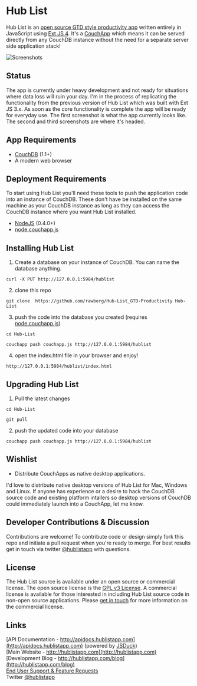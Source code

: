 # Hub List
Hub List is an [open source GTD style productivity app](http://hublistapp.com) written entirely in JavaScript using [Ext JS 4](http://www.sencha.com/products/extjs/). It's a [CouchApp](http://couchapp.org/page/what-is-couchapp) which means it can be served directly from any CouchDB instance without the need for a separate server side application stack!

![Screenshots](http://dl.dropbox.com/u/946636/HL-Readme-Screnshots.png)

## Status
The app is currently under heavy development and not ready for situations where data loss will ruin your day. I'm in the process of replicating the functionality from the previous version of Hub List which was built with Ext JS 3.x. As soon as the core functionality is complete the app will be ready for everyday use. The first screenshot is what the app currently looks like. The second and third screenshots are where it's headed.

## App Requirements
- [CouchDB](http://www.couchbase.com/downloads) (1.1+)
- A modern web browser

## Deployment Requirements
To start using Hub List you'll need these tools to push the application code into an instance of CouchDB. These don't have be installed on the same machine as your CouchDB instance as long as they can access the CouchDB instance where you want Hub List installed.

- [NodeJS](https://github.com/joyent/node) (0.4.0+)
- [node.couchapp.js](https://github.com/mikeal/node.couchapp.js)

## Installing Hub List
1. Create a database on your instance of CouchDB. You can name the database anything.  
```
curl -X PUT http://127.0.0.1:5984/hublist
``` 

2. clone this repo  
```
git clone  https://github.com/rawberg/Hub-List_GTD-Productivity Hub-List
```

3. push the code into the database you created (requires [node.couchapp.js](https://github.com/mikeal/node.couchapp.js))  
```
cd Hub-List
```
```
couchapp push couchapp.js http://127.0.0.1:5984/hublist 
```

4. open the index.html file in your browser and enjoy!  
```
http://127.0.0.1:5984/hublist/index.html
```

## Upgrading Hub List
1. Pull the latest changes  
```
cd Hub-List 
```
```   
git pull  
```

2. push the updated code into your database  
```
couchapp push couchapp.js http://127.0.0.1:5984/hublist 
```

## Wishlist
- Distribute CouchApps as native desktop applications.

I'd love to distribute native desktop versions of Hub List for Mac, Windows and Linux. If anyone has experience or a desire to hack the CouchDB source code and existing platform intallers so desktop versions of CouchDB could immediately launch into a CouchApp, let me know.

## Developer Contributions & Discussion
Contributions are welcome! To contribute code or design simply fork this repo and initiate a pull request when you're ready to merge. For best results get in touch via twitter [@hublistapp](http://twitter.com/#!/hublistapp) with questions. 

## License
The Hub List source is available under an open source or commercial license. The open source license is the [GPL v3 License](http://opensource.org/licenses/gpl-3.0.html). A commercial license is available for those interested in including Hub List source code in non-open source applications. Please [get in touch](http://twitter.com/#!/hublistapp) for more information on the commercial license.

## Links
[API Documentation - http://apidocs.hublistapp.com](http://apidocs.hublistapp.com) (powered by [JSDuck](https://github.com/nene/jsduck))   
[Main Website - http://hublistapp.com](http://hublistapp.com)  
[Development Blog - http://hublistapp.com/blog](http://hublistapp.com/blog)  
[End User Support & Feature Requests](http://getsatisfaction.com/nimbleapps)   
Twitter [@hublistapp](http://twitter.com/#!/hublistapp)  
